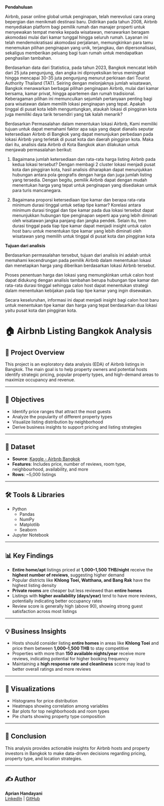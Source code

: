 **Pendahuluan**

Airbnb, pasar online global untuk penginapan, telah merevolusi cara orang bepergian dan menikmati destinasi baru. Didirikan pada tahun 2008, Airbnb menyediakan platform bagi pemilik rumah dan manajer properti untuk menyewakan tempat mereka kepada wisatawan, menawarkan beragam akomodasi mulai dari kamar tunggal hingga seluruh rumah. Layanan ini telah mendemokratisasi akomodasi perjalanan, memungkinkan para tamu menemukan pilihan penginapan yang unik, terjangkau, dan dipersonalisasi, sekaligus memberikan peluang bagi tuan rumah untuk mendapatkan penghasilan tambahan.

Berdasarkan data dari Statistica, pada tahun 2023, Bangkok mencatat lebih dari 25 juta pengunjung, dan angka ini diproyeksikan terus meningkat hingga mencapai 30-35 juta pengunjung menurut perkiraan dari Tourist Authority Thailand (TAT). Seiring dengan melonjaknya jumlah wisatawan, Bangkok menawarkan berbagai pilihan penginapan Airbnb, mulai dari kamar bersama, kamar privat, hingga apartemen dan rumah tradisional. Keberagaman pilihan ini memunculkan sejumlah pertanyaan penting bagi para wisatawan dalam memilih lokasi penginapan yang tepat. Apakah tinggal di pusat kota lebih menguntungkan, ataukah lokasi di pinggiran kota juga memiliki daya tarik tersendiri yang tak kalah menarik?

Berdasarkan Permasalahan dalam menentukan lokasi Airbnb, Kami memiliki tujuan untuk dapat memahami faktor apa saja yang dapat dianalis seputar ketersediaan Airbnb di Bangkok yang dapat menunjukan perbedaan pada lokasi Airbnb yang terletak di pusat kota dan daerah pinggiran kota. Maka dari itu, analisis data Airbnb di Kota Bangkok akan dilakukan untuk menjawab permasalahan berikut:

1. Bagaimana jumlah ketersediaan dan rata-rata harga listing Airbnb pada kedua lokasi tersebut? Dengan membagi 2 cluster lokasi menjadi pusat kota dan pinggiran kota, hasil analisis diharapkan dapat menunjukkan hubungan antara pola geografis dengan harga dan juga jumlah listing yang tersedia. Dengan begitu, pemilik Airbnb dapat dengan mudah menentukan harga yang tepat untuk penginapan yang disediakan untuk para turis mancanegara.

2. Bagaimana proporsi ketersediaan tipe kamar dan berapa rata-rata minimum durasi tinggal untuk setiap tipe kamar? Korelasi antara minimum durasi tinggal dan tipe kamar pada dua lokasi tersebut dapat menunjukkan hubungan tipe penginapan seperti apa yang lebih diminati oleh wisatawan jangka panjang dan jangka pendek. Selain itu, tren durasi tinggal pada tiap tipe kamar dapat menjadi insight untuk calon host baru untuk menentukan tipe kamar yang lebih diminati oleh wisatawan yang memilih untuk tinggal di pusat kota dan pinggiran kota

**Tujuan dari analisis**

Berdasarkan permasalahan tersebut, tujuan dari analisis ini adalah untuk memahami kecendrungan pada pemilik Airbnb dalam menentukan lokasi dan menetapkan harga yang diberikan berdasarkan lokasi Airbnb tersebut.

Proses penentuan harga dan lokasi yang memungkinkan untuk calon host dapat didukung dengan analisis tambahan berupa hubungan tipe kamar dan rata-rata durasi tinggal sehingga calon host dapat menentukan strategi dalam menentukan kebijakan pada tiap tipe kamar yang ingin disewakan.

Secara keseluruhan, informasi ini dapat menjadi insight bagi calon host baru untuk menentukan tipe kamar dan harga yang tepat berdasarkan dua lokasi yaitu pusat kota dan pinggiran kota.

# 🏠 Airbnb Listing Bangkok Analysis

## 📌 Project Overview
This project is an exploratory data analysis (EDA) of Airbnb listings in Bangkok. The main goal is to help property owners and potential hosts identify strategic pricing, popular property types, and high-demand areas to maximize occupancy and revenue.

---

## 🎯 Objectives
- Identify price ranges that attract the most guests
- Analyze the popularity of different property types
- Visualize listing distribution by neighborhood
- Derive business insights to support pricing and listing strategies

---

## 🧩 Dataset
- **Source**: [Kaggle - Airbnb Bangkok](https://www.kaggle.com/)
- **Features**: Includes price, number of reviews, room type, neighbourhood, availability, and more
- **Rows**: ~5,000 listings

---

## 🛠️ Tools & Libraries
- Python
  - Pandas
  - NumPy
  - Matplotlib
  - Seaborn
- Jupyter Notebook

---

## 📊 Key Findings

- **Entire home/apt** listings priced at **1,000–1,500 THB/night** receive the **highest number of reviews**, suggesting higher demand
- Popular districts like **Khlong Toei, Watthana, and Bang Rak** have the highest listing density
- **Private rooms** are cheaper but less reviewed than **entire homes**
- Listings with **higher availability (days/year)** tend to have more reviews, potentially indicating better occupancy rates
- Review score is generally high (above 90), showing strong guest satisfaction across most listings

---

## 💡 Business Insights

- Hosts should consider listing **entire homes** in areas like **Khlong Toei** and price them between **1,000–1,500 THB** to stay competitive
- Properties with more than **150 available nights/year** receive more reviews, indicating potential for higher booking frequency
- Maintaining a **high response rate and cleanliness** score may lead to better overall ratings and more reviews

---

## 📍 Visualizations
- Histograms for price distribution
- Heatmaps showing correlation among variables
- Bar plots for top neighborhoods and room types
- Pie charts showing property type composition

---

## 📌 Conclusion
This analysis provides actionable insights for Airbnb hosts and property investors in Bangkok to make data-driven decisions regarding pricing, property type, and location strategies.

---

## ✍️ Author
**Aprian Handayani**  
[LinkedIn](https://www.linkedin.com/in/aprianhandayani/) | [GitHub](https://github.com/AprianHandayani)


